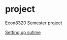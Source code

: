 # project
Econ8320 Semester project

[Setting up sutime](https://stackoverflow.com/questions/33329238/how-to-use-sutime-nlp-in-python-inorder-to-extract-date)
